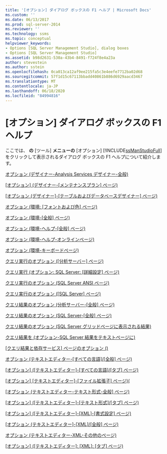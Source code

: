 ```yaml
---
title: '[オプション] ダイアログ ボックスの F1 ヘルプ | Microsoft Docs'
ms.custom: ''
ms.date: 06/13/2017
ms.prod: sql-server-2014
ms.reviewer: ''
ms.technology: ssms
ms.topic: conceptual
helpviewer_keywords:
- Options [SQL Server Management Studio], dialog boxes
- Options [SQL Server Management Studio]
ms.assetid: b98d2631-530a-43b4-8491-f724f8e4a23a
author: stevestein
ms.author: sstein
ms.openlocfilehash: 0ca013ca12af9ee215fa5c3e4eefe7712ba02d68
ms.sourcegitcommit: 57f1d15c67113bbadd40861b886d6929aacd3467
ms.translationtype: MT
ms.contentlocale: ja-JP
ms.lasthandoff: 06/18/2020
ms.locfileid: "84994816"
---
```

# <a name="options-dialog-boxes-f1-help"></a>[オプション] ダイアログ ボックスの F1 ヘルプ
  ここでは、 **の** [ツール] **メニューの** [オプション] [!INCLUDE[ssManStudioFull](../../includes/ssmanstudiofull-md.md)]をクリックして表示されるダイアログ ボックスの F1 ヘルプについて紹介します。  
  
 [オプション &#40;デザイナー-Analysis Services デザイナー-全般&#41;](options-designers-analysis-services-designers-general.md)  
  
 [[オプション] &#40;デザイナー-[メンテナンスプラン] ページ&#41;](options-designers-maintenance-plans-page.md)  
  
 [[オプション &#40;デザイナー]-[テーブルおよびデータベースデザイナー] ページ&#41;](options-designers-table-and-database-designers-page.md)  
  
 [オプション &#40;環境: [フォントおよび色] ページ&#41;](options-environment-fonts-and-colors-page.md)  
  
 [オプション &#40;環境-[全般] ページ&#41;](../../integration-services/general-page-of-integration-services-designers-options.md)  
  
 [オプション &#40;環境-ヘルプ-[全般] ページ&#41;](options-environment-help-general-page.md)  
  
 [オプション &#40;環境-ヘルプ-オンラインページ&#41;](options-environment-help-online-page.md)  
  
 [オプション &#40;環境-キーボードページ&#41;](options-environment-keyboard-page.md)  
  
 [クエリ実行のオプション &#40;[分析サーバー] ページ&#41;](../../database-engine/options-query-execution-analysis-server-general-page.md)  
  
 [クエリ実行 &#40;オプション: SQL Server: [詳細設定] ページ&#41;](../../database-engine/options-query-execution-sql-server-advanced-page.md)  
  
 [クエリ実行のオプション &#40;SQL Server ANSI ページ&#41;](../../database-engine/options-query-execution-sql-server-ansi-page.md)  
  
 [クエリ実行のオプション &#40;[SQL Server] ページ&#41;](../../database-engine/options-query-execution-sql-server-general-page.md)  
  
 [クエリ結果のオプション &#40;分析サーバー-[全般] ページ&#41;](../../database-engine/options-query-results-analysis-server-general-page.md)  
  
 [クエリ結果のオプション &#40;SQL Server-[全般] ページ&#41;](../../database-engine/options-query-results-sql-server-general-page.md)  
  
 [クエリ結果のオプション &#40;SQL Server グリッドページに表示される結果&#41;](../../database-engine/options-query-results-sql-server-results-to-grid-page.md)  
  
 [クエリ結果を &#40;オプション-SQL Server 結果をテキストページに&#41;](../../database-engine/options-query-results-sql-server-results-to-text-page.md)  
  
 [[クエリ結果と依存サービス] ページのオプション &#40;&#41;](../../database-engine/options-query-results-and-dependency-services-page.md)  
  
 [オプション &#40;テキストエディター-[すべての言語]/[全般] ページ&#41;](../../database-engine/options-text-editor-all-languages-general-page.md)  
  
 [[オプション] &#40;[テキストエディター]-[すべての言語]/[タブ] ページ&#41;](../../database-engine/options-text-editor-all-languages-tabs-page.md)  
  
 [[オプション] [テキストエディター]-[ファイル拡張子] ページ&#41;&#40;](../../database-engine/options-text-editor-file-extension-page.md)  
  
 [[オプション &#40;テキストエディター-テキスト形式-全般] ページ&#41;](../../database-engine/options-text-editor-plain-text-general-page.md)  
  
 [[オプション] &#40;[テキストエディター]-[テキスト形式]/[タブ] ページ&#41;](../../database-engine/options-text-editor-plain-text-tabs-page.md)  
  
 [[オプション] &#40;[テキストエディター]-[XML]-[書式設定] ページ&#41;](../../database-engine/options-text-editor-xml-formatting-page.md)  
  
 [[オプション &#40;テキストエディター]-[XML]/[全般] ページ&#41;](../../database-engine/options-text-editor-xml-general-page.md)  
  
 [オプション &#40;テキストエディター-XML-その他のページ&#41;](../../database-engine/options-text-editor-xml-miscellaneous-page.md)  
  
 [[オプション] &#40;[テキストエディター]: [XML]: [タブ] ページ&#41;](../../database-engine/options-text-editor-xml-tabs-page.md)  
  
  
